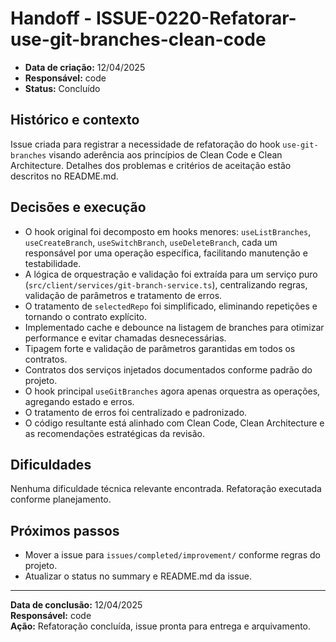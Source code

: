# Handoff - ISSUE-0220-Refatorar-use-git-branches-clean-code

- **Data de criação:** 12/04/2025
- **Responsável:** code
- **Status:** Concluído

## Histórico e contexto

Issue criada para registrar a necessidade de refatoração do hook `use-git-branches` visando aderência aos princípios de Clean Code e Clean Architecture. Detalhes dos problemas e critérios de aceitação estão descritos no README.md.

## Decisões e execução

- O hook original foi decomposto em hooks menores: `useListBranches`, `useCreateBranch`, `useSwitchBranch`, `useDeleteBranch`, cada um responsável por uma operação específica, facilitando manutenção e testabilidade.
- A lógica de orquestração e validação foi extraída para um serviço puro (`src/client/services/git-branch-service.ts`), centralizando regras, validação de parâmetros e tratamento de erros.
- O tratamento de `selectedRepo` foi simplificado, eliminando repetições e tornando o contrato explícito.
- Implementado cache e debounce na listagem de branches para otimizar performance e evitar chamadas desnecessárias.
- Tipagem forte e validação de parâmetros garantidas em todos os contratos.
- Contratos dos serviços injetados documentados conforme padrão do projeto.
- O hook principal `useGitBranches` agora apenas orquestra as operações, agregando estado e erros.
- O tratamento de erros foi centralizado e padronizado.
- O código resultante está alinhado com Clean Code, Clean Architecture e as recomendações estratégicas da revisão.

## Dificuldades

Nenhuma dificuldade técnica relevante encontrada. Refatoração executada conforme planejamento.

## Próximos passos

- Mover a issue para `issues/completed/improvement/` conforme regras do projeto.
- Atualizar o status no summary e README.md da issue.

---
**Data de conclusão:** 12/04/2025  
**Responsável:** code  
**Ação:** Refatoração concluída, issue pronta para entrega e arquivamento.